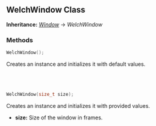 ## WelchWindow Class
**Inheritance:** *[Window](/docs/HephAudio/Windows/Window.md)* -> *WelchWindow*

### Methods
```c++
WelchWindow();
```
Creates an instance and initializes it with default values.
<br><br><br><br>
```c++
WelchWindow(size_t size);
```
Creates an instance and initializes it with provided values.
- **size:** Size of the window in frames.
